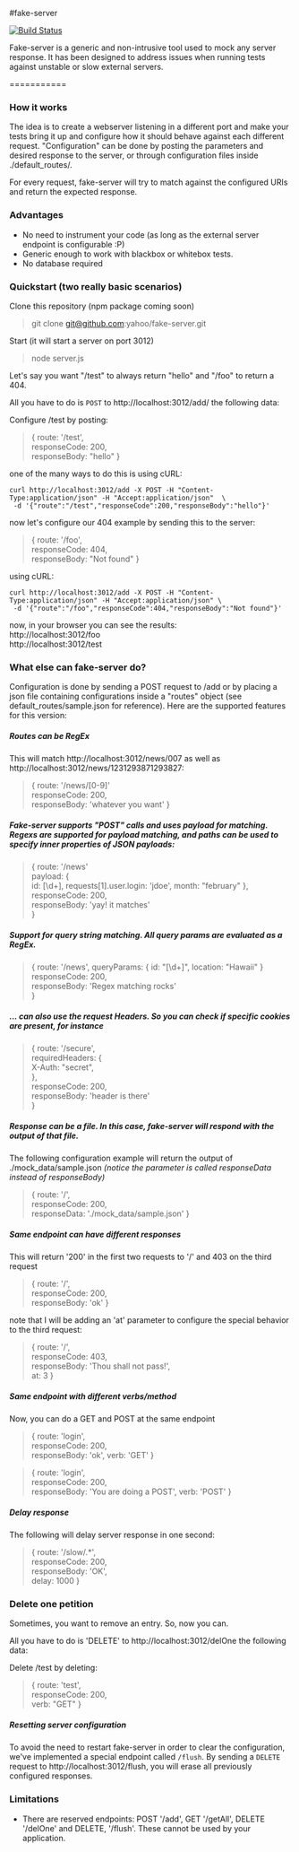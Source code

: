 #fake-server

[![Build Status](https://travis-ci.org/yahoo/fake-server.svg)](https://travis-ci.org/yahoo/fake-server)

Fake-server is a generic and non-intrusive tool used to mock any server response. It has been designed to address issues when running tests against unstable or slow external servers.

===========

### How it works

The idea is to create a webserver listening in a different port and make your tests bring it up and configure how it should behave against each different request. "Configuration" can be done by posting the parameters and desired response to the server, or through configuration files inside ./default_routes/.

For every request, fake-server will try to match against the configured URIs and return the expected response.

### Advantages

- No need to instrument your code (as long as the external server endpoint is configurable :P)
- Generic enough to work with blackbox or whitebox tests.
- No database required


### Quickstart (two really basic scenarios)

Clone this repository (npm package coming soon)
> git clone git@github.com:yahoo/fake-server.git

Start (it will start a server on port 3012)
> node server.js

Let's say you want "/test"  to always return "hello" and "/foo" to return a 404. 

All you have to do is `POST` to http://localhost:3012/add/ the following data:

Configure /test by posting:
> { route: '/test',  
> responseCode: 200,  
> responseBody: "hello" }  

one of the many ways to do this is using cURL:
```
curl http://localhost:3012/add -X POST -H "Content-Type:application/json" -H "Accept:application/json"  \ 
 -d '{"route":"/test","responseCode":200,"responseBody":"hello"}' 
```

now let's configure our 404 example by sending this to the server:
> { route: '/foo',  
> responseCode: 404,  
> responseBody: "Not found" }  

using cURL:
``` 
curl http://localhost:3012/add -X POST -H "Content-Type:application/json" -H "Accept:application/json" \  
 -d '{"route":"/foo","responseCode":404,"responseBody":"Not found"}' 
```

now, in your browser you can see the results:  
http://localhost:3012/foo  
http://localhost:3012/test  


### What else can fake-server do?

Configuration is done by sending a POST request to /add or by placing a json file containing configurations inside a "routes" object (see default_routes/sample.json for reference). Here are the supported features for this version:  

##### Routes can be RegEx

This will match http://localhost:3012/news/007 as well as http://localhost:3012/news/1231293871293827:  

> { route: '/news/[0-9]'  
> responseCode: 200,  
> responseBody: 'whatever you want' }  

##### Fake-server supports "POST" calls and uses payload for matching. Regexs are supported for payload matching, and paths can be used to specify inner properties of JSON payloads:

> { route: '/news'  
>   payload: {  
>     id: [\\d+],
>     requests[1].user.login: 'jdoe',
>     month: "february"
>   },  
>   responseCode: 200,  
>   responseBody: 'yay! it matches'  
> }  

##### Support for query string matching. All query params are evaluated as a RegEx.

> { route: '/news',
>   queryParams: {
>       id: "[\\d+]",
>       location: "Hawaii"
>   }  
>   responseCode: 200,  
>   responseBody: 'Regex matching rocks'  
> }  

##### ... can also use the request Headers. So you can check if specific cookies are present, for instance

> { route: '/secure',    
>   requiredHeaders: {    
>       X-Auth: "secret",    
>   },   
>   responseCode: 200,   
>   responseBody: 'header is there'   
> }   


##### Response can be a file. In this case, fake-server will respond with the output of that file.

The following configuration example will return the output of ./mock_data/sample.json *(notice the parameter is called responseData instead of responseBody)*

> { route: '/',  
> responseCode: 200,  
> responseData: './mock_data/sample.json' }  


##### Same endpoint can have different responses 

This will return '200' in the first two requests to '/' and 403 on the third request  

> { route: '/',  
> responseCode: 200,  
> responseBody: 'ok' }  

note that I will be adding an 'at' parameter to configure the special behavior to the third request:  

> { route: '/',  
> responseCode: 403,  
> responseBody: 'Thou shall not pass!',  
> at: 3 }  

##### Same endpoint with different verbs/method

Now, you can do a GET and POST at the same endpoint  

> { route: 'login',  
> responseCode: 200,  
> responseBody: 'ok',
> verb: 'GET' }  

> { route: 'login',  
> responseCode: 200,  
> responseBody: 'You are doing a POST',
> verb: 'POST' } 


##### Delay response

The following will delay server response in one second:  

> { route: '/slow/.*',  
> responseCode: 200,  
> responseBody: 'OK',  
> delay: 1000 }  


### Delete one petition

Sometimes, you want to remove an entry. So, now you can.

All you have to do is 'DELETE' to http://localhost:3012/delOne the following data:

Delete /test by deleting:
> { route: 'test',  
> responseCode: 200,  
> verb: "GET" }  


##### Resetting server configuration

To avoid the need to restart fake-server in order to clear the configuration, we've implemented a special endpoint called `/flush`. By sending a `DELETE` request to http://localhost:3012/flush, you will erase all previously configured responses.


### Limitations
- There are reserved endpoints: POST '/add', GET '/getAll', DELETE '/delOne' and DELETE, '/flush'. These cannot be used by your application.
